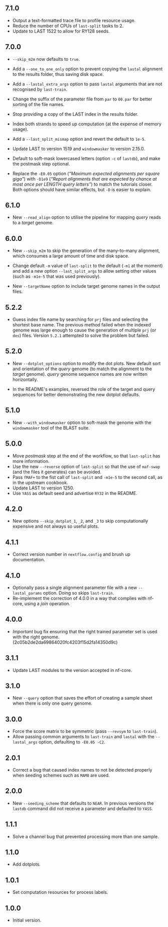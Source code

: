 ## 7.1.0

 - Output a text-formatted trace file to profile resource usage.
 - Reduce the number of CPUs of `last-split` tasks to 2.
 - Update to LAST 1522 to allow for RY128 seeds.

## 7.0.0

 - `--skip_m2m` now defaults to `true`.

 - Add a `--one_to_one_only` option to prevent copying the `lastal` alignment
   to the results folder, thus saving disk space.

 - Add a `--lastal_extra_args` option to pass `lastal` arguments that
   are not recognised by `last-train`.

 - Change the suffix of the parameter file from `par` to `00.par` for better
   sorting of the file names.

 - Stop providing a copy of the LAST index in the results folder.

 - Index both strands to speed up computation (at the expense of memory usage).

 - Add a `--last_split_mismap` option and revert the default to `1e-5`. 

 - Update LAST to version 1519 and `windowmasker` to version 2.15.0.

 - Default to soft-mask lowercased letters (option `-c` of `lastdb`), and make
   the postmask step optional.

 - Replace the `-E0.05` option (_“Maximum expected alignments per square
   giga”_)  with `-D1e9` (_“Report alignments that are expected by chance at
   most once per LENGTH query letters”_) to match the tutorials closer.  Both
   options should have similar effects, but `-D` is easier to explain.

## 6.1.0

 - New `--read_align` option to utilise the pipeline for mapping
   _query_ reads to a _target_ genome.

## 6.0.0

 - New `--skip_m2m` to skip the generation of the many-to-many alignment,
   which consumes a large amount of time and disk space.

 - Change default `-m` value of `last-split` to the default (`-m1` at the
   moment) and add a new option `--last_split_args` to allow setting other
   values (such as `-m1e-5` that was used previously).

 - New `--targetName` option to include target genome names in the
   output files.

## 5.2.2

 - Guess index file name by searching for `prj` files and selecting
   the shortest base name.  The previous method failed when the
   indexed genome was large enough to cause the generation of multiple
   `prj` (or `des`) files.  Version `5.2.1` attempted to solve the
   problem but failed.

## 5.2.0

 - New `--dotplot_options` option to modify the dot plots.  New
   default sort and orientation of the _query_ genome (to match
   the alignment to the _target_ genome).  _query_ genome sequence
   names are now written horizontally.

 - In the README's examples, reversed the role of the target and
   query sequences for better demonstrating the new dotplot
   defaults.

## 5.1.0

 - New `--with_windowmasker` option to soft-mask the genome with the
   `windowmasker` tool of the BLAST suite.

## 5.0.0

  - Move _postmask_ step at the end of the workflow, so that `last-split`
    has more information.
  - Use the new `--reverse` option of `last-split` so that the use of
    `maf-swap` (and the files it generates) can be avoided.
  - Pass `fMAF+` to the fist call of `last-split` and `-m1e-5`
    to the second call, as in the upstream cookbook.
  - Update LAST to version 1250.
  - Use `YASS` as default seed and advertise `RY32` in the README.

## 4.2.0

  - New options `--skip_dotplot_1`, `_2`, and `_3` to skip computationally
    expensive and not always so useful plots.

## 4.1.1

  - Correct version number in `nextflow.config` and brush up documentation.

## 4.1.0

 - Optionally pass a single alignment parameter file with a new
   `--lastal_params` option.  Doing so skips `last-train`.
 - Re-implement the correction of 4.0.0 in a way that complies with
   nf-core, using a _join_ operation.

## 4.0.0

 - *Important* bug fix ensuring that the right trained parameter set is used
   with the right genome. (2c05b2de2da69864020fc4203f15d2fa14350d9c)

## 3.1.1

 - Update LAST modules to the version accepted in nf-core.

## 3.1.0

 - New `--query` option that saves the effort of creating a sample sheet
   when there is only one query genome.

## 3.0.0

 - Force the score matrix to be symmetric (pass `--revsym` to `last-train`).
 - Allow passing common arguments to `last-train` and `lastal` with the
   `--lastal_args` option, defaulting to `-E0.05 -C2`.

## 2.0.1

 - Correct a bug that caused index names to not be detected properly
   when seeding schemes such as `MAM8` are used.

## 2.0.0

 - New `--seeding_scheme` that defaults to `NEAR`.  In previous versions the
   `lastdb` command did not receive a parameter and defaulted to `YASS`.

## 1.1.1

 - Solve a channel bug that prevented processing more than one sample.

## 1.1.0

 - Add dotplots.

## 1.0.1

 - Set computation resources for process labels.

## 1.0.0

 - Initial version.
